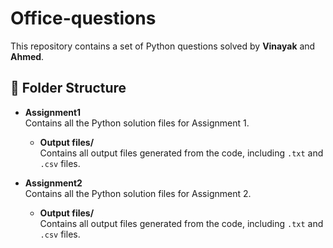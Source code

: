 # Office-questions

This repository contains a set of Python questions solved by **Vinayak** and **Ahmed**.

## 📁 Folder Structure

- **Assignment1**  
  Contains all the Python solution files for Assignment 1.
  - **Output files/**  
    Contains all output files generated from the code, including `.txt` and `.csv` files.

- **Assignment2**  
  Contains all the Python solution files for Assignment 2.
  - **Output files/**  
    Contains all output files generated from the code, including `.txt` and `.csv` files.


